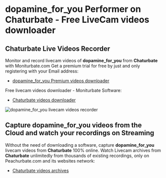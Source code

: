 # dopamine_for_you Performer on Chaturbate - Free LiveCam videos downloader

## Chaturbate Live Videos Recorder

Monitor and record livecam videos of **dopamine_for_you** from **Chaturbate** with Moniturbate.com
Get a premium trial for free by just and only registering with your Email address:
* [dopamine_for_you Premium videos downloader](https://moniturbate.com/request-demo-licence-key.html)

Free livecam videos downloader - Moniturbate Software:
* [Chaturbate videos downloader](https://moniturbate.com/moniturbate-download-software.html)

![dopamine_for_you livecam videos recorder](https://peachurnet.com/templates/moniturbate-software.png)


## Capture dopamine_for_you videos from the Cloud and watch your recordings on Streaming

Without the need of downloading a software, capture **dopamine_for_you** livecam videos from **Chaturbate** 100% online.
Watch Livecam archives from **Chaturbate** unlimitedly from thousands of existing recordings, only on Peachurbate.com and its websites network:
* [Chaturbate videos archives](https://peachurnet.com/)